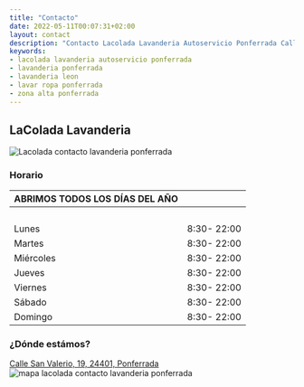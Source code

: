 ```yaml
---
title: "Contacto"
date: 2022-05-11T00:07:31+02:00
layout: contact
description: "Contacto Lacolada Lavanderia Autoservicio Ponferrada Calle San Valerio, 19, 24401, Ponferrada, León. Limpieza y secado de ropa en menos de 1 hora en el Bierzo. Lavanderia automatica indutrial"
keywords:
- lacolada lavanderia autoservicio ponferrada
- lavanderia ponferrada
- lavanderia leon
- lavar ropa ponferrada
- zona alta ponferrada
---
```

## LaColada Lavanderia
![Lacolada contacto lavanderia ponferrada](/images/La-colada-lavanderia-autoservicio-ponferrada-exterior.jpg)

### Horario

| ABRIMOS TODOS LOS DÍAS DEL AÑO    |  &nbsp;  |
| --------- |--|
| &nbsp;  |&nbsp;|
| Lunes  | 8:30- 22:00 |
| Martes | 8:30- 22:00 |
| Miércoles  | 8:30- 22:00 |
| Jueves    |  8:30- 22:00 |
| Viernes  |  8:30- 22:00 |
| Sábado    | 8:30- 22:00 |
| Domingo    |  8:30- 22:00 |

### ¿Dónde estámos?
[Calle San Valerio, 19, 24401, Ponferrada](https://www.google.es/maps/place/LaColada+Lavander%C3%ADa+Autoservicio+Ponferrada/@42.5462719,-6.5892117,17z/data=!3m1!4b1!4m5!3m4!1s0xd30ba9afaad45ab:0x8e1ea6d5c5730e30!8m2!3d42.546268!4d-6.587023?shorturl=1)
![mapa lacolada contacto lavanderia ponferrada](/images/mapa-lavanderia-ponferrada.jpg)
